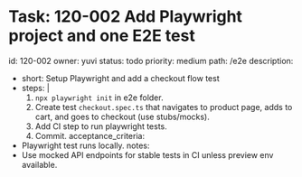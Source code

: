 # Task: 120-002 Add Playwright project and one E2E test
id: 120-002
owner: yuvi
status: todo
priority: medium
path: /e2e
description:
  - short: Setup Playwright and add a checkout flow test
  - steps: |
      1. `npx playwright init` in e2e folder.
      2. Create test `checkout.spec.ts` that navigates to product page, adds to cart, and goes to checkout (use stubs/mocks).
      3. Add CI step to run playwright tests.
      4. Commit.
acceptance_criteria:
  - Playwright test runs locally.
notes:
  - Use mocked API endpoints for stable tests in CI unless preview env available.
